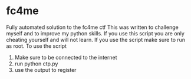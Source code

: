 # fc4me
Fully automated solution to the fc4me ctf
This was written to challenge myself and to improve my python skills.
If you use this script you are only cheating yourself  and will not learn. 
If you use the script make sure to run as root.
To use the script
1. Make sure to be connected to the internet
2. run python ctp.py
3. use the output to register
